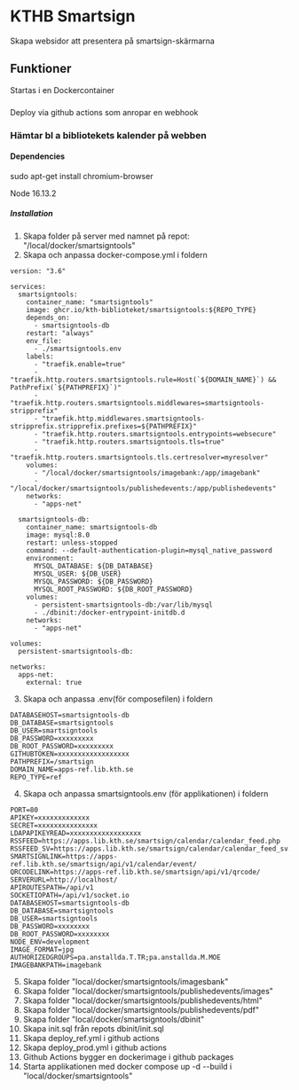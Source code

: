 # KTHB Smartsign
Skapa websidor att presentera på smartsign-skärmarna

## Funktioner
Startas i en Dockercontainer

###
Deploy via github actions som anropar en webhook
 
### Hämtar bl a bibliotekets kalender på webben 

#### Dependencies
sudo apt-get install chromium-browser

Node 16.13.2

##### Installation

1.  Skapa folder på server med namnet på repot: "/local/docker/smartsigntools"
2.  Skapa och anpassa docker-compose.yml i foldern
```
version: "3.6"

services:
  smartsigntools:
    container_name: "smartsigntools"
    image: ghcr.io/kth-biblioteket/smartsigntools:${REPO_TYPE}
    depends_on:
      - smartsigntools-db
    restart: "always"
    env_file:
      - ./smartsigntools.env
    labels:
      - "traefik.enable=true"
      - "traefik.http.routers.smartsigntools.rule=Host(`${DOMAIN_NAME}`) && PathPrefix(`${PATHPREFIX}`)"
      - "traefik.http.routers.smartsigntools.middlewares=smartsigntools-stripprefix"
      - "traefik.http.middlewares.smartsigntools-stripprefix.stripprefix.prefixes=${PATHPREFIX}"
      - "traefik.http.routers.smartsigntools.entrypoints=websecure"
      - "traefik.http.routers.smartsigntools.tls=true"
      - "traefik.http.routers.smartsigntools.tls.certresolver=myresolver"
    volumes:
      - "/local/docker/smartsigntools/imagebank:/app/imagebank"
      - "/local/docker/smartsigntools/publishedevents:/app/publishedevents"
    networks:
      - "apps-net"

  smartsigntools-db:
    container_name: smartsigntools-db
    image: mysql:8.0
    restart: unless-stopped
    command: --default-authentication-plugin=mysql_native_password
    environment:
      MYSQL_DATABASE: ${DB_DATABASE}
      MYSQL_USER: ${DB_USER}
      MYSQL_PASSWORD: ${DB_PASSWORD}
      MYSQL_ROOT_PASSWORD: ${DB_ROOT_PASSWORD}
    volumes:
      - persistent-smartsigntools-db:/var/lib/mysql
      - ./dbinit:/docker-entrypoint-initdb.d
    networks:
      - "apps-net"

volumes:
  persistent-smartsigntools-db:

networks:
  apps-net:
    external: true
```
3.  Skapa och anpassa .env(för composefilen) i foldern
```
DATABASEHOST=smartsigntools-db
DB_DATABASE=smartsigntools
DB_USER=smartsigntools
DB_PASSWORD=xxxxxxxxx
DB_ROOT_PASSWORD=xxxxxxxxx
GITHUBTOKEN=xxxxxxxxxxxxxxxxxx
PATHPREFIX=/smartsign
DOMAIN_NAME=apps-ref.lib.kth.se
REPO_TYPE=ref
```
4.  Skapa och anpassa smartsigntools.env (för applikationen) i foldern
```
PORT=80
APIKEY=xxxxxxxxxxxxx
SECRET=xxxxxxxxxxxxxxx
LDAPAPIKEYREAD=xxxxxxxxxxxxxxxxxx
RSSFEED=https://apps.lib.kth.se/smartsign/calendar/calendar_feed.php
RSSFEED_SV=https://apps.lib.kth.se/smartsign/calendar/calendar_feed_sv.php
SMARTSIGNLINK=https://apps-ref.lib.kth.se/smartsign/api/v1/calendar/event/
QRCODELINK=https://apps-ref.lib.kth.se/smartsign/api/v1/qrcode/
SERVERURL=http://localhost/
APIROUTESPATH=/api/v1
SOCKETIOPATH=/api/v1/socket.io
DATABASEHOST=smartsigntools-db
DB_DATABASE=smartsigntools
DB_USER=smartsigntools
DB_PASSWORD=xxxxxxxx
DB_ROOT_PASSWORD=xxxxxxxx
NODE_ENV=development
IMAGE_FORMAT=jpg
AUTHORIZEDGROUPS=pa.anstallda.T.TR;pa.anstallda.M.MOE
IMAGEBANKPATH=imagebank
```
5.  Skapa folder "local/docker/smartsigntools/imagesbank"
6.  Skapa folder "local/docker/smartsigntools/publishedevents/images"
7.  Skapa folder "local/docker/smartsigntools/publishedevents/html"
8.  Skapa folder "local/docker/smartsigntools/publishedevents/pdf"
9.  Skapa folder "local/docker/smartsigntools/dbinit"
10. Skapa init.sql från repots dbinit/init.sql
11. Skapa deploy_ref.yml i github actions
12. Skapa deploy_prod.yml i github actions
13. Github Actions bygger en dockerimage i github packages
14. Starta applikationen med docker compose up -d --build i "local/docker/smartsigntools"

